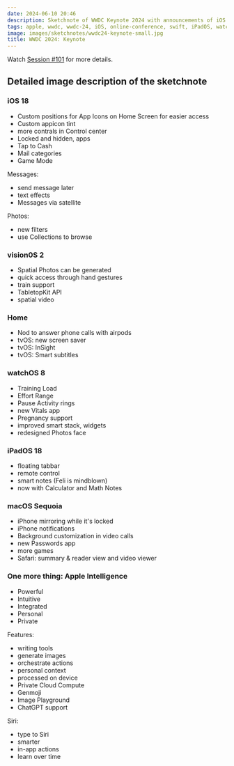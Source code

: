 ```yaml
---
date: 2024-06-10 20:46
description: Sketchnote of WWDC Keynote 2024 with announcements of iOS 18, iPadOS 18, macOS and Apple Intelligence
tags: apple, wwdc, wwdc-24, iOS, online-conference, swift, iPadOS, watchOS, macOS, ai, apple-intelligence
image: images/sketchnotes/wwdc24-keynote-small.jpg
title: WWDC 2024: Keynote
---
```


Watch [Session #101](https://developer.apple.com/videos/play/wwdc2024/101) for more details.

## Detailed image description of the sketchnote

### iOS 18

- Custom positions for App Icons on Home Screen for easier access
- Custom appicon tint
- more contrals in Control center
- Locked and hidden, apps
- Tap to Cash
- Mail categories
- Game Mode

Messages:

- send message later
- text effects
- Messages via satellite

Photos:

- new filters
- use Collections to browse

### vision0S 2

- Spatial Photos can be generated
- quick access through hand gestures
- train support
- TabletopKit API
- spatial video

### Home

- Nod to answer phone calls with airpods
- tvOS: new screen saver
- tvOS: InSight
- tvOS: Smart subtitles

### watchOS 8

- Training Load
- Effort Range
- Pause Activity rings
- new Vitals app
- Pregnancy support
- improved smart stack, widgets
- redesigned Photos face

### iPadOS 18

- floating tabbar 
- remote control 
- smart notes (Feli is mindblown)
- now with Calculator and Math Notes

### macOS Sequoia

- iPhone mirroring while it's locked
- iPhone notifications
- Background customization in video calls
- new Passwords app
- more games
- Safari: summary & reader view and video viewer

### One more thing: Apple Intelligence

- Powerful
- Intuitive
- Integrated
- Personal
- Private

Features:

- writing tools
- generate images
- orchestrate actions
- personal context
- processed on device
- Private Cloud Compute 
- Genmoji
- Image Playground
- ChatGPT support

Siri:

- type to Siri
- smarter
- in-app actions
- learn over time

